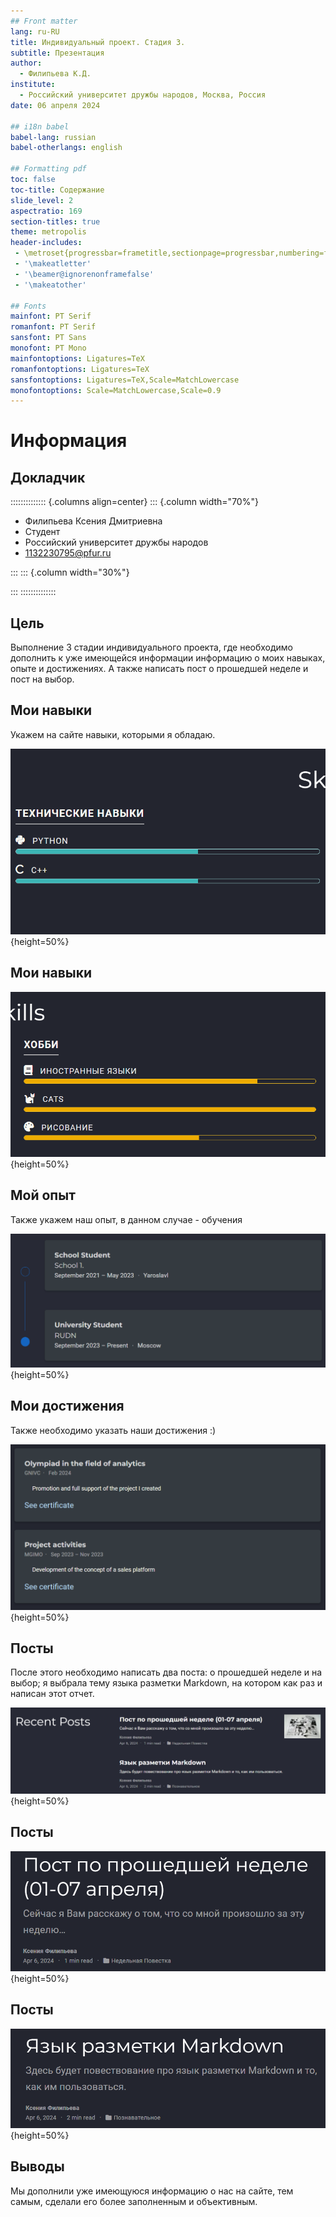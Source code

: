 ```yaml
---
## Front matter
lang: ru-RU
title: Индивидуальный проект. Стадия 3.
subtitle: Презентация
author:
  - Филипьева К.Д.
institute:
  - Российский университет дружбы народов, Москва, Россия
date: 06 апреля 2024

## i18n babel
babel-lang: russian
babel-otherlangs: english

## Formatting pdf
toc: false
toc-title: Содержание
slide_level: 2
aspectratio: 169
section-titles: true
theme: metropolis
header-includes:
 - \metroset{progressbar=frametitle,sectionpage=progressbar,numbering=fraction}
 - '\makeatletter'
 - '\beamer@ignorenonframefalse'
 - '\makeatother'
 
## Fonts
mainfont: PT Serif
romanfont: PT Serif
sansfont: PT Sans
monofont: PT Mono
mainfontoptions: Ligatures=TeX
romanfontoptions: Ligatures=TeX
sansfontoptions: Ligatures=TeX,Scale=MatchLowercase
monofontoptions: Scale=MatchLowercase,Scale=0.9
---
```


# Информация

## Докладчик

:::::::::::::: {.columns align=center}
::: {.column width="70%"}

  * Филипьева Ксения Дмитриевна
  * Студент
  * Российский университет дружбы народов
  * [1132230795@pfur.ru](mailto:1132230795@pfur.ru)

:::
::: {.column width="30%"}

:::
::::::::::::::

## Цель

Выполнение 3 стадии индивидуального проекта, где необходимо дополнить к уже имеющейся информации информацию о моих навыках, опыте и достижениях. А также написать пост о прошедшей неделе и пост на выбор.

## Мои навыки

Укажем на сайте навыки, которыми я обладаю.

![skills](image/skills1.png){height=50%}

## Мои навыки

![skills](image/skills2.png){height=50%}

## Мой опыт

Также укажем наш опыт, в данном случае - обучения

![experience](image/experience.png){height=50%}

## Мои достижения

Также необходимо указать наши достижения :) 

![achievments](image/achievments.png){height=50%}

## Посты 

После этого необходимо написать два поста: о прошедшей неделе и на выбор; я выбрала тему языка разметки Markdown, на котором как раз и написан этот отчет.

![recent posts](image/recent_posts.png){height=50%}

## Посты 

![post last week](image/post_last_week.png){height=50%}

## Посты 

![post on choose](image/post_on_choose.png){height=50%}


## Выводы

Мы дополнили уже имеющуюся информацию о нас на сайте, тем самым, сделали его более заполненным и объективным.

